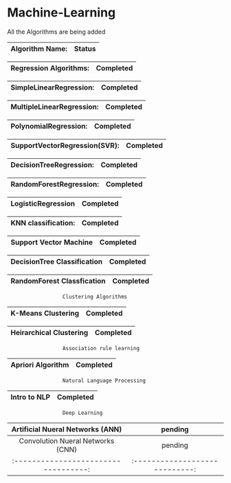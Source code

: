 # Machine-Learning
All the Algorithms are being added

Algorithm Name:											|       Status            
:----------------------------------:|:----------------------------:

Regression Algorithms:              |  Completed
:----------------------------------:|:----------------------------:

SimpleLinearRegression:             |  Completed
:----------------------------------:|:----------------------------:

MultipleLinearRegression:           |  Completed
:----------------------------------:|:----------------------------:

PolynomialRegression:               |   Completed
:----------------------------------:|:----------------------------:

SupportVectorRegression(SVR):       |   Completed
:----------------------------------:|:----------------------------:

DecisionTreeRegression:             |   Completed
:----------------------------------:|:----------------------------:

RandomForestRegression:             |   Completed
:----------------------------------:|:----------------------------:

LogisticRegression                  |   Completed
:----------------------------------:|:----------------------------:

KNN classification:                 |   Completed
:----------------------------------:|:----------------------------:

Support Vector Machine              |  Completed
:----------------------------------:|:----------------------------:

DecisionTree Classification         |  Completed
:----------------------------------:|:----------------------------:

RandomForest Classfication          |  Completed
:----------------------------------:|:----------------------------:




                      Clustering Algorithms
                      

K-Means Clustering                  |  Completed
:----------------------------------:|:----------------------------:

Heirarchical Clustering             |  Completed
:----------------------------------:|:----------------------------:

                      Association rule learning
                      
Apriori Algorithm                   |  Completed
:----------------------------------:|:----------------------------:


                      Natural Language Processing
                      
   
   Intro to NLP               |     Completed
:----------------------------------:|:----------------------------:


                      Deep Learning
                      
   
 Artificial Nueral Networks (ANN)   |    pending
:----------------------------------:|:----------------------------:
 Convolution Nueral Networks (CNN)  |    pending
:----------------------------------:|:----------------------------:


              


